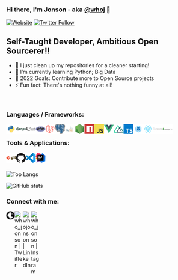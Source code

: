 ### Hi there, I'm Jonson - aka [@whoj][website] 👋

[![Website](https://img.shields.io/website?label=PORTFOLIO&style=for-the-badge&url=https%3A%2F%2Fwho-jonson.github.io)](https://who-jonson.github.io)
[![Twitter Follow](https://img.shields.io/twitter/follow/who_jonson?color=1DA1F2&logo=twitter&style=for-the-badge)](https://twitter.com/intent/follow?original_referer=https%3A%2F%2Fgithub.com%who-jonson&screen_name=Jonson)

## Self-Taught Developer, Ambitious Open Sourcerer!!

- 🔭 I just clean up my repositories for a cleaner starting!
- 🌱 I’m currently learning Python; Big Data
- 🥅 2022 Goals: Contribute more to Open Source projects
- ⚡ Fun fact: There's nothing funny at all!
<br>

### Languages / Frameworks:

<img align="left" alt="Sass" width="26px" src="https://raw.githubusercontent.com/github/explore/80688e429a7d4ef2fca1e82350fe8e3517d3494d/topics/python/python.png" />
<img align="left" alt="Deno" width="26px" src="https://raw.githubusercontent.com/github/explore/361e2821e2dea67711cde99c9c40ed357061cf27/topics/django/django.png" />
<img align="left" alt="Deno" width="26px" src="https://raw.githubusercontent.com/github/explore/361e2821e2dea67711cde99c9c40ed357061cf27/topics/flask/flask.png" />
<img align="left" alt="HTML5" width="26px" src="https://raw.githubusercontent.com/github/explore/80688e429a7d4ef2fca1e82350fe8e3517d3494d/topics/php/php.png" />
<img align="left" alt="CSS3" width="26px" src="https://raw.githubusercontent.com/github/explore/80688e429a7d4ef2fca1e82350fe8e3517d3494d/topics/laravel/laravel.png" />
<img align="left" alt="SQL" width="26px" src="https://raw.githubusercontent.com/github/explore/80688e429a7d4ef2fca1e82350fe8e3517d3494d/topics/postgresql/postgresql.png" />
<img align="left" alt="MySQL" width="26px" src="https://raw.githubusercontent.com/github/explore/80688e429a7d4ef2fca1e82350fe8e3517d3494d/topics/mysql/mysql.png"/>
<img align="left" alt="Node.js" width="26px" src="https://raw.githubusercontent.com/github/explore/80688e429a7d4ef2fca1e82350fe8e3517d3494d/topics/nodejs/nodejs.png" />
<img align="left" alt="JavaScript" width="26px" src="https://raw.githubusercontent.com/github/explore/80688e429a7d4ef2fca1e82350fe8e3517d3494d/topics/npm/npm.png" />
<img align="left" alt="JavaScript" width="26px" src="https://raw.githubusercontent.com/github/explore/80688e429a7d4ef2fca1e82350fe8e3517d3494d/topics/javascript/javascript.png" />
<img align="left" alt="React" width="26px" src="https://raw.githubusercontent.com/github/explore/80688e429a7d4ef2fca1e82350fe8e3517d3494d/topics/vue/vue.png" />
<img align="left" alt="React" width="26px" src="https://raw.githubusercontent.com/github/explore/37f1f9609f5c48a47f4d9c1a916fc2069fd0141c/topics/nuxt/nuxt.png" />
<img align="left" alt="JavaScript" width="26px" src="https://raw.githubusercontent.com/github/explore/80688e429a7d4ef2fca1e82350fe8e3517d3494d/topics/typescript/typescript.png" />
<img align="left" alt="React" width="26px" src="https://raw.githubusercontent.com/github/explore/80688e429a7d4ef2fca1e82350fe8e3517d3494d/topics/webpack/webpack.png" />
<img align="left" alt="GraphQL" width="26px" src="https://raw.githubusercontent.com/github/explore/80688e429a7d4ef2fca1e82350fe8e3517d3494d/topics/react/react.png" />
<img align="left" alt="GitHub" width="26px" src="https://raw.githubusercontent.com/github/explore/78df643247d429f6cc873026c0622819ad797942/topics/express/express.png" />
<img align="left" alt="MongoDB" width="26px" src="https://raw.githubusercontent.com/github/explore/80688e429a7d4ef2fca1e82350fe8e3517d3494d/topics/mongodb/mongodb.png" />

<br>

### Tools & Applications:


<img align="left" alt="Git" width="26px" src="https://raw.githubusercontent.com/github/explore/80688e429a7d4ef2fca1e82350fe8e3517d3494d/topics/git/git.png" />
<img align="left" alt="GitHub" width="26px" src="https://raw.githubusercontent.com/github/explore/78df643247d429f6cc873026c0622819ad797942/topics/github/github.png" />
<img align="left" alt="Visual Studio Code" width="26px" src="https://raw.githubusercontent.com/github/explore/80688e429a7d4ef2fca1e82350fe8e3517d3494d/topics/visual-studio-code/visual-studio-code.png" />
<img align="left" alt="Visual Studio Code" width="26px" src="https://raw.githubusercontent.com/github/explore/caa262eeb858e81282d6f651d6eef1f8730b54ba/topics/intellij-idea/intellij-idea.png" />

<br />
<br />

![Top Langs](https://github-readme-stats.vercel.app/api/top-langs/?username=who-jonson&layout=compact&theme=radical&exclude_repo=laradock,sakai-nuxt,esilint-config)

![GitHub stats](https://github-readme-stats.vercel.app/api?username=who-jonson&show_icons=true&theme=radical)


### Connect with me:

[<img align="left" alt="who-jonson" width="22px" src="https://raw.githubusercontent.com/iconic/open-iconic/master/svg/globe.svg" />][website]
[<img align="left" alt="who_jonson | Twitter" width="22px" src="https://cdn.jsdelivr.net/npm/simple-icons@v3/icons/twitter.svg" />][twitter]
[<img align="left" alt="whojonson | LinkedIn" width="22px" src="https://cdn.jsdelivr.net/npm/simple-icons@v3/icons/linkedin.svg" />][linkedin]
[<img align="left" alt="who_jonson | Instagram" width="22px" src="https://cdn.jsdelivr.net/npm/simple-icons@v3/icons/instagram.svg" />][instagram]

[website]: https://who-jonson.github.io
[twitter]: https://twitter.com/who_jonson
[instagram]: https://instagram.com/who_jonson
[linkedin]: https://linkedin.com/in/whojonson


<!--
**who-jonson/who-jonson** is a ✨ _special_ ✨ repository because its `README.md` (this file) appears on your GitHub profile.
-->
